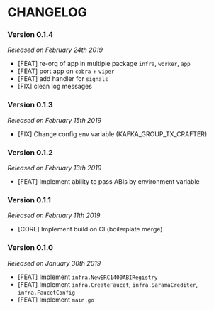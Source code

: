 # CHANGELOG

### Version 0.1.4

*Released on February 24th 2019*

- [FEAT] re-org of app in multiple package `infra`, `worker`, `app`
- [FEAT] port app on `cobra` + `viper`
- [FEAT] add handler for `signals`
- [FIX] clean log messages
  
### Version 0.1.3

*Released on February 15th 2019*

- [FIX] Change config env variable (KAFKA_GROUP_TX_CRAFTER)

### Version 0.1.2

*Released on February 13th 2019*

- [FEAT] Implement ability to pass ABIs by environment variable


### Version 0.1.1

*Released on February 11th 2019*

- [CORE] Implement build on CI (boilerplate merge)


### Version 0.1.0

*Released on January 30th 2019*

- [FEAT] Implement `infra.NewERC1400ABIRegistry`
- [FEAT] Implement `infra.CreateFaucet`, `infra.SaramaCrediter`, `infra.FaucetConfig`
- [FEAT] Implement `main.go` 